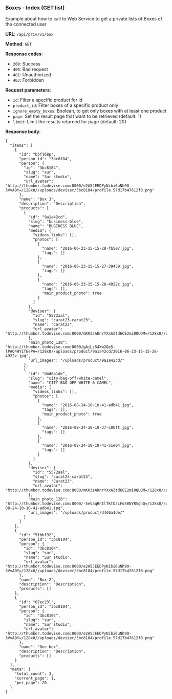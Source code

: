 ### Boxes - Index (GET list)

Example about how to call to Web Service to get a private lists of Boxes of the connected user

**URL**: `/api/priv/v1/box`

**Method**: `GET`

**Response codes**: 
* `200`: Success
* `400`: Bad request
* `401`: Unauthorized 
* `403`: Forbidden
  
**Request parameters**:
* `id`: Filter a specific product for id
* `product_id`: Filter boxes of a specific product only
* `ignore_empty_boxes`: Boolean, to get only boxes with at least one product
* `page`: Set the result page that want to be retrieved (default: 1)
* `limit`: Limit the results returned for page (default: 20)

**Response body**:

```
{
  "items": [
    {
      "id": "b5f168p",
      "person_id": "3bc8104",
      "person": {
        "id": "3bc8104",
        "slug": "sur",
        "name": "Sur studio",
        "url_avatar": "http://thumbor.todevise.com:8000/e2A5JEEDPyNibi6uNh9O-3VvA9Y=/128x0//uploads/deviser/3bc8104/profile.57d17b47612f0.png"
      },
      "name": "Box 3",
      "description": "Description",
      "products": [
        {
          "id": "9a1a42cd",
          "slug": "business-blue",
          "name": "BUSINESS BLUE",
          "media": {
            "videos_links": [],
            "photos": [
              {
                "name": "2016-06-23-15-15-28-fb5e7.jpg",
                "tags": []
              },
              {
                "name": "2016-06-23-15-15-27-39459.jpg",
                "tags": []
              },
              {
                "name": "2016-06-23-15-15-28-4922z.jpg",
                "tags": [],
                "main_product_photo": true
              }
            ]
          },
          "deviser": {
            "id": "5572aal",
            "slug": "carat23-carat23",
            "name": "Carat23",
            "url_avatar": "http://thumbor.todevise.com:8000/mKK3sADnrYXxAZtd6CE2mi0QUQM=/128x0//uploads/deviser/5572aal/profile.57d7f2f6bcc9e.png"
          },
          "main_photo_128": "http://thumbor.todevise.com:8000/gAjLs54Xw2Qe5-lPAQ4HYiTEePA=/128x0//uploads/product/9a1a42cd/2016-06-23-15-15-28-4922z.jpg",
          "url_images": "/uploads/product/9a1a42cd/"
        },
        {
          "id": "d4d6a1de",
          "slug": "city-bag-off-white-camel",
          "name": "CITY BAG OFF WHITE & CAMEL",
          "media": {
            "videos_links": [],
            "photos": [
              {
                "name": "2016-08-24-10-10-41-adb41.jpg",
                "tags": [],
                "main_product_photo": true
              },
              {
                "name": "2016-08-24-10-10-37-c06ft.jpg",
                "tags": []
              },
              {
                "name": "2016-08-24-10-10-41-51e04.jpg",
                "tags": []
              }
            ]
          },
          "deviser": {
            "id": "5572aal",
            "slug": "carat23-carat23",
            "name": "Carat23",
            "url_avatar": "http://thumbor.todevise.com:8000/mKK3sADnrYXxAZtd6CE2mi0QUQM=/128x0//uploads/deviser/5572aal/profile.57d7f2f6bcc9e.png"
          },
          "main_photo_128": "http://thumbor.todevise.com:8000/-5eVaqRnIlfKtOaLFoSBNYRSghQ=/128x0//uploads/product/d4d6a1de/2016-08-24-10-10-41-adb41.jpg",
          "url_images": "/uploads/product/d4d6a1de/"
        }
      ]
    },
    {
      "id": "5fbbf92",
      "person_id": "3bc8104",
      "person": {
        "id": "3bc8104",
        "slug": "sur",
        "name": "Sur studio",
        "url_avatar": "http://thumbor.todevise.com:8000/e2A5JEEDPyNibi6uNh9O-3VvA9Y=/128x0//uploads/deviser/3bc8104/profile.57d17b47612f0.png"
      },
      "name": "Box 2",
      "description": "Description",
      "products": []
    },
    {
      "id": "87ec23l",
      "person_id": "3bc8104",
      "person": {
        "id": "3bc8104",
        "slug": "sur",
        "name": "Sur studio",
        "url_avatar": "http://thumbor.todevise.com:8000/e2A5JEEDPyNibi6uNh9O-3VvA9Y=/128x0//uploads/deviser/3bc8104/profile.57d17b47612f0.png"
      },
      "name": "One box",
      "description": "Description",
      "products": []
    }
  ],
  "meta": {
    "total_count": 3,
    "current_page": 1,
    "per_page": 20
  }
}
```
